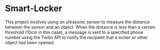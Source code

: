 # Smart-Locker
This project involves using an ultrasonic sensor to measure the distance  between the sensor and an object. When the distance is less than a certain  threshold (10cm in this case), a message is sent to a specified phone number  using the Twilio API to notify the recipient that a locker or other object has been  opened.
